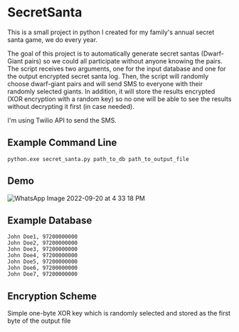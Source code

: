 # SecretSanta
This is a small project in python I created for my family's annual secret santa game, we do every year.  

The goal of this project is to automatically generate secret santas (Dwarf-Giant pairs) so we could all participate without anyone knowing the pairs. The script receives two arguments, one for the input database and one for the output encrypted secret santa log. Then, the script will randomly choose dwarf-giant pairs and will send SMS to everyone with their randomly selected giants. In addition, it will store the results encrypted (XOR encryption with a random key) so no one will be able to see the results without decrypting it first (in case needed).

I'm using Twilio API to send the SMS.


## Example Command Line
`python.exe secret_santa.py path_to_db path_to_output_file`

## Demo
![WhatsApp Image 2022-09-20 at 4 33 18 PM](https://user-images.githubusercontent.com/97907356/191303825-e08b93d3-94d0-435d-8ff4-376cd5a0019f.jpeg)


## Example Database
```
John Doe1, 97200000000
John Doe2, 97200000000
John Doe3, 97200000000
John Doe4, 97200000000
John Doe5, 97200000000
John Doe6, 97200000000
John Doe7, 97200000000
```


## Encryption Scheme
Simple one-byte XOR key which is randomly selected and stored as the first byte of the output file
